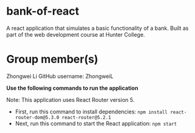 # bank-of-react
A react application that simulates a basic functionality of a bank. Built as part of the web development course at Hunter College.

# Group member(s)
Zhongwei Li
GitHub username: ZhongweiL

**Use the following commands to run the application**

Note: This application uses React Router version 5.
- First, run this command to install dependencies:
```npm install react-router-dom@5.3.0 react-router@5.2.1```
- Next, run this command to start the React application:
```npm start```
